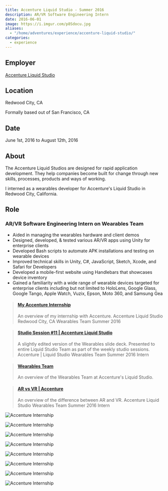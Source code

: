```yaml
---
title: Accenture Liquid Studio - Summer 2016
description: AR/VR Software Engineering Intern
date: 2016-06-01
image: https://i.imgur.com/p8Sdocu.jpg
aliases:
  - "/home/adventures/experience/accenture-liquid-studio/"
categories:
  - experience
---
```


## Employer

[Accenture Liquid Studio](https://accenture.com/us-en/capability-rapid-application-development-studio)

## Location

Redwood City, CA

Formally based out of San Francisco, CA

## Date

June 1st, 2016 to August 12th, 2016

## About

The Accenture Liquid Studios are designed for rapid application development. They help companies become built for change through new skills, processes, products and ways of working.

I interned as a wearables developer for Accenture's Liquid Studio in Redwood City, California.

## Role

### AR/VR Software Engineering Intern on Wearables Team

- Aided in managing the wearables hardware and client demos
- Designed, developed, & tested various AR/VR apps using Unity for enterprise clients
- Developed Bash scripts to automate APK installations and testing on wearable devices
- Improved technical skills in Unity, C#, JavaScript, Sketch, Xcode, and Safari for Developers
- Developed a mobile-first website using Handlebars that showcases device inventory
- Gained a familiarity with a wide range of wearable devices targeted for enterprise clients including but not limited to HoloLens, Google Glass, Google Tango, Apple Watch, Vuzix, Epson, Moto 360, and Samsung Gea

<blockquote class="embedly-card"><h4><a href="https://speakerdeck.com/fvcproductions/my-accenture-internship">My Accenture Internship</a></h4><p>An overview of my internship with Accenture. Accenture Liquid Studio Redwood City, CA Wearables Team Summer 2016</p></blockquote>
<script async src="//cdn.embedly.com/widgets/platform.js" charset="UTF-8"></script>

<blockquote class="embedly-card"><h4><a href="https://speakerdeck.com/fvcproductions/studio-session-number-11-accenture-liquid-studio">Studio Session #11 | Accenture Liquid Studio</a></h4><p>A slightly edited version of the Wearables slide deck. Presented to entire Liquid Studio Team as part of the weekly studio sessions. Accenture | Liquid Studio Wearables Team Summer 2016 Intern</p></blockquote>

<blockquote class="embedly-card"><h4><a href="https://speakerdeck.com/fvcproductions/wearables-team">Wearables Team</a></h4><p>An overview of the Wearables Team at Accenture's Liquid Studio.</p></blockquote>

<blockquote class="embedly-card"><h4><a href="https://speakerdeck.com/fvcproductions/ar-vs-vr-accenture">AR vs VR | Accenture</a></h4><p>An overview of the difference between AR and VR. Accenture Liquid Studio Wearables Team Summer 2016 Intern</p></blockquote>

![Accenture Internship](https://lh3.googleusercontent.com/q_S0zm6IHkJ1O54HRnl0YuXBis-2flw5ihzdjdDEmKv-5OVO1b4WCZb__bYIoE3A3lUQg0ekrwRvi1SRxPPWUYab136uBO4OabwUiCneEDZZ_5XdaMhrKO8i2HQ_VhmCoCTg6YXmNk5R0wE0cYPlKAn2XUe6Znr9L2B0giT6bAqmgNwAZ4t1c_ISo5oLJQSm3c4M0u_fJpM5V7TcqACp3hof4JXmbkxdlfXY982VzAgIeladx4kDWr38hxU_yKBR_K3nSd2ptAg2pgIrJIVKQujznEzoBeQpYRXpc5N7SZso0d_GknFG8Qer-9aABWbWQioQYsy1r5wjAzG-DcquacoO7_joCQqCVLTshoo8TPOaPAPcK1vazIYQwmEQFL5W2Wnbn_mbeSKLlKPq-81Hk6HAQWumKA6bwJGcRs2TRtJIFhfKQF6yMnGpW8lfqbYFm95CZjDjYFCVpbRxRrGHdbY2P_nYOXfvPKdFQNECYdmrdU5FHU7JE-gf6m51jCfvMfDTntxnpHKXaOYA132N2-4nqLGXLU9G0UXlj8c5JbXcwnelT257JB19Z-mMfWZwuhrqcydshZi-xWH4XFBnGTe1LjLp4O7arAW_RdSAf6HI56gNCfzMP9mFtSSJ9iE6=w1292-h969-no)

![Accenture Internship](https://lh3.googleusercontent.com/vRVFcuHrxDVqfm9q0UtSOG-eXuBpX4htVa-ZeumjxyInnmv7mVz3xkw3GzusrNaLKioDjV-nyi-1UVEd4c6AeC_im9GhkBUzfBnj_LzVBFFFsDwXSrS3K8mToMzRxBrNzhgc5mA9pYvURumvKieMw0y8qb5ShKclHvCJu3s6pC8HUn6Ad3PpkMzmrqLRHkLWJV1SKfWJKi0vloRMPDwcxrkwgyd9zFtt_9TSnSosuHWBdNoELLcQm2waFHqUGfCbZZKNs4Tb1mYzDXHgwyev_RlLUDV1b4fzuDmWicLS9fLJ_moWQz2FBqlS5aT9napRIwQ0UAYfLb_Z514sg8IFat0ecyhKXliQCFI-cjVYX96VKVWQC1BlRTE6JK1uTsStyeW0A6EUj8lWWdEMtst3ALahLOgEQ0s0gXvYew_egOjPx9u-2qU6qQtom-ukX74woCpx_1F2ro7gm4oSkSTm00EioUVwHJ4ldItrMlCS1oBhrRvCrX-7uLQjKXS1QXdi_6G008UKHV8egpygsTPYrYRAMydmLOV69Ci4B1cJxmq7cJTxmXgffY7zBX1zsdvE8qq0tlWvNsggcgRXYZqqHxaSvtCRkxSGgy3veYkOUcJY_y2nfMVMw_QipYB2UPjb=w293-h220-no)

![Accenture Internship](https://lh3.googleusercontent.com/DNy5U64OLkVlyZPv-qWYcI_gm8_72HbAlaoak8aszlPrSsQ7quxdH8RW7khYII92ixP-WO6mtmAvsyIkPf3PatCO4kKFQEID6PvCAWfrob9p7Z_3iQnaWCZXhvmRcCObiZ0yZ7Y_uamocorvL4gtngGJTBcj-eW5OZrmIxqOnYdrEgsFigdM-NPpQRgpSeR6xU6WA-k3cBRTNDw08XAKlYa_1tvhX74aXnii4Zi0AJQ5Kx1u_U65rKCSwQmi0FbM1N1FABda-w1jlZmElznhWSL197Qpo8XFA1G2mm3Zb3KFLyNYdotXW6ui72ajYH7yB5aqOebGP9c399m5wom8JWJ6os-pPyHrh3DDREgPP9DwiiChV4LIsjzoarGfM1QbmyhY29suNl1ym-V82drCt9XKWWX4cFZtCewA9ieF5ZD5V8_eXXW6qkEMS1dqUixG2ea1w570bgSphq1Nybk-W89lzG8y-2IiXZcBCHj8oDqHB-1pGIpN8bhhW4eU5Qgar98tDvrdFXFO714wqdZ7Eb8F0L-9ANWwG-WmJ_bGiiI-dyFvDcDh7N7MgO-fT1F_lRe9x7VaQ-jDMMkFwBEKv8YRpm1hN3hTZbSLXgqxXD_7LaHxyCo8S8AU2RhX5kxE=w1292-h969-no)

![Accenture Internship](https://lh3.googleusercontent.com/1JGk-xG5lzDsBZub0IA0A788haabwsVb6_Hl7Z_IFA5ls5gt5AaHGv1igACBTL3pRZNuavOh1HrvrdTy868BwOPPhpPc1KztQaHVzL_VvEQxWsp2DAhlzUcZoPk6DL6BRpfuLXMO6hPo89Oyo87JSkbL-4AJilnmPxLD8NtjMUdMUD4k3AS0r-NFbsuLRBs4_MKS_C1iA9IP8vwt423F3bB7dr7BCaDbp2Bp16wN1xKdBQA7fn9bNovCwxD5sPaNiGeW0WldolZnCxzShPlUsL8y5geiOSCzOSHkCI82wms9DZv2tEbHWgddkE9Az3EkssRNb-XE41TuKlqGtZfp1EdC5sXwzPfduJvabUd4VTGISBYlO_j8i72NCiXgrsP1sN7lqPOhyIfzy00HI_lPjaQ98qo8vnTz5-pbFCMh3LtQmalfbKQhiY6BwVcf5f4NcgrMZscyaj1iI0Uv2ObBn4h2PZ1cutTjtMtSb4Pg6F_onno6S6mEv8GvT8uDn7BIIXJoBWNA4vXRU_P15z4IUT_oU-MpkBR-cvPp3vkKMXbxXpghxyc9FwhvA1sEsqyeXaIijmjL6ODtHAupDeNUfKY6G3iZubmm2PnULoZetQhhGmjyD66tMiKWcwxw-IpQ=w727-h969-no)

![Accenture Internship](https://lh3.googleusercontent.com/3KttBE6OB492Kxz_ui2ySublqZ8mURXkhn2sGHS5ACY_ycdXP6FupNJFP5TESqDQcKHc16Ms0RZQFl3QL_IEehjfd-MZmp7GlBIWLcJNnxqhgpWNswf1eVnwB9JL3vll-bA7Y6cH1IbxCVesIZi3e-8xElLiwwISs3DkJRNGeZOpbKvtPdUQfgTUffSpG6ihFas5WNTLDvJrPZ9YkN-9f98DYrVU02IW_4NEDuNGBeWsoZ8YFvmrEFlvEt0-3MnLFZKxjUQxG7ybqO5QW0ABc_kVVqsTVxtvLHTYc2srx8ihzHzbx1wXKg0s5jiZRF8MTJLlj_e0YLMAeE68uSXDwdwkUJDpLWMpgyZi2bwspcpIx1WijK7ZNPYvO4La7wUwtL_HleixF55adB8kmC8rNm266K6jHkIzwhr9H04pfSwDRnAIFdNxGm8ye41KrMrAQCYIqlHFs717ZcRoudJNE5rJIyNLuI0vmuIG3jiCE-hxRfXrsfMFa2YdE2SXDuSa7f8ESBLSRX5Xj7ZBY6j1Hq40cIemz9hjPvSZ0uXw-vWvrCxqXDoB2m1uawTveGtoCUG2baffMivgeVJOM9kCJrDvu3bePswK5kgUkS7W8aRnchH0NlDWWbEUo3vphSwy=w1292-h969-no)

![Accenture Internship](https://lh3.googleusercontent.com/6bfy9XYYnAvMDGthFMJ5zVeJIgE1kqFDzNuJUWbEcxPZe4cnvOalDOasCr8ZIKCOhOH6CaXnHZZVg4NE03H0Iy562kD2Wl_Hrb1FTrFgC4KPRDMqW15o0Bd7_-ovpAclq9qEAIM3AdJln2u26etpI0cQUr4_USaXZLJawv9XEjoC1D5zjjokHq3_n8Vs0qpfAxOApeJ2hjFsTkSe65dAeZ0ub2eB15bEJYaLxI-Y_sBmE8BodJizLVhV3qllCc58npQia6AO4pYq6jh_uhq-gZequy-xYFdy3Q2ZjwFzT9Ac20kKV0_BrE3C27GPV-hX4rBO1uiW9QZtcQ9ZxukU2zVdWsa6JHMwkSracujX0ljkecxWDQjc5AcqIUUhIA1Suk4ayb_NwPz_opPcd4maAmrwuY3MdVoY1nLdjAetJJg224_ketRPnst74eHaQX7BU8JugtGo0CD7le9ilQBRToOw8NpvwRK1-peRgJzPihj8VHvkr9vhMveSwwNfyldMbELJhP2lRHMHxjUq6OW4Y0LcgSgOrHEYBlJYSbqsGjchWWQgSe6sTVLxmfHJ1PyK9pHJ_zFLxhgGqh1FQl5jaib0PLX94WzOAR922EIom4cMwdTVYqDUJdP-gVJzK5Pz=w1454-h969-no)

![Accenture Internship](https://lh3.googleusercontent.com/VPjNjBPmdLTk0efQd1TsdL17r-0VoUnn0LYI7V3FKkbM34zhUAUZBrLzeM3GWaG7OvGw4tP8t0jR9X_bg_Y7g2HzsIiSpa7w1OrTgdycsEOlOb_HekxaIATiAqxt_CyruOk7UUgBouzU7aha78hv5coLRbH_lI-SZ7-mwd5VKx34em4MTZwSou60NZORHPXxsW9UvBhqb_BtYozIwrjB1mu8X-78DMk1oadI4ezxC8JYlyVrcTNhmgjkTqibgLBckcey5OKIIW9yVrNUabBGKLCNl1eUdHRCtYDWyv8LltkLkn9sCNGMeMQ-djK4bgYqQHFeBX6Q0PMfjCnQ0R5WnI1H2otMY5oCAlGtX4HVTnvXh-p2K2BoCZjR-1WiRrPynQY3iUkSWOC_gXOiLYKAFbJpW2kvLaY5rfAzK4zFz42wTWOz35aROPokriJ4xJHcTll9kpgh3cHyge4QVa5CuPKqA1V85WLY8qoA3qS-ulv4h7Uu15SKhkVzhUCOWixxTe5jxedjohK61iM5yHQPVBzNqB_fZRK66Mix1LOlpUPYtB1VYKHLomAa-uIX4JnwT6QeoQMSK7ZMlqmWEJw3_i4egJR-2ku8lQpZtpx7K21vNLHyj_2xtvglY6Upuwaf=w293-h220-no)

![Accenture Internship](https://lh3.googleusercontent.com/xKIQqEWYyD3zIL0dN0IGiIJHYPfOKwcDwCJ69NMHmFT9T_KFzynILL6KEwf71h39gQYJh7fykAFR4muUbs6jxARvStvrnAIg8xHp0f-s63sZpUbBoIRrTIpnIhYnH-KlJhmXzLalK94YPFV8AOHOp_Q4DMpwrb9wpdXuMGIS0fQ1OSZXnecZ6_gi93byFiIEHR7Vv7GYYLpCad9AXgcRAuL1jfJwdF6rfeAVdm_S2pcIw64vho45rpoHV75qlbybkEUbudcJUb1L_NSxPkL8Ba-MiVFpq0dx3gGZw0nRWcrDawwgzZvD4QCllvTUVE5KnEEoPsD-Bsf7daY02K7Up7fweeW9UtoC7qTMXnKv-WhWU3v5j2sA28z53Ro1rnauvJCbmiuGub4ZpvsdynN7YQ0d_Zlaw0AHfDtHffvtMMwrVaQ3liXtCNY7Gts3L24HpqT-hBwh7efTstBhZVEjRA4cjsnb325H2Mr4UBfLhvLJZ4e0XHjxA3RbFHWqmTF7WISntdHowCkZmuS_qD2QJIk5uOpygbEI8PPUNqvLcdXw8s3A12mQNZOAII6vx8s4vmR2LsmLV1MLQSfggzm52jG_NQh8W2otYusP4DMpKrBEKEsbxfBrLk0npFwSqOow=w293-h220-no)
